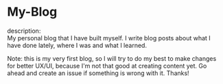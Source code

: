 # My-Blog


description: <br>
My personal blog that I have built myself. I write blog posts about 
what I have done lately, where I was and what I learned.


Note: this is my very first blog, so I will try to do my best to make
changes for better UX/UI, because I'm not that good at creating content
yet. Go ahead and create an issue if something is wrong with it. Thanks!


<br>

